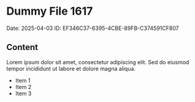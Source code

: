 # Dummy File 1617

Date: 2025-04-03
ID: EF346C37-6395-4CBE-89FB-C374591CF807

## Content

Lorem ipsum dolor sit amet, consectetur adipiscing elit.
Sed do eiusmod tempor incididunt ut labore et dolore magna aliqua.

* Item 1
* Item 2
* Item 3
